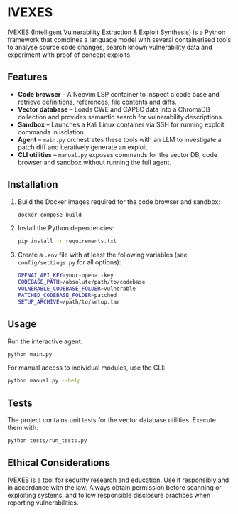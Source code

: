 # IVEXES

IVEXES (Intelligent Vulnerability Extraction & Exploit Synthesis) is a Python framework that
combines a language model with several containerised tools to analyse source code
changes, search known vulnerability data and experiment with proof of concept
exploits.

## Features

- **Code browser** – A Neovim LSP container to inspect a code base and retrieve
  definitions, references, file contents and diffs.
- **Vector database** – Loads CWE and CAPEC data into a ChromaDB collection and
  provides semantic search for vulnerability descriptions.
- **Sandbox** – Launches a Kali Linux container via SSH for running exploit
  commands in isolation.
- **Agent** – `main.py` orchestrates these tools with an LLM to investigate a
  patch diff and iteratively generate an exploit.
- **CLI utilities** – `manual.py` exposes commands for the vector DB, code
  browser and sandbox without running the full agent.

## Installation

1. Build the Docker images required for the code browser and sandbox:

   ```bash
   docker compose build
   ```

2. Install the Python dependencies:

   ```bash
   pip install -r requirements.txt
   ```

3. Create a `.env` file with at least the following variables (see
   `config/settings.py` for all options):

   ```bash
   OPENAI_API_KEY=your-openai-key
   CODEBASE_PATH=/absolute/path/to/codebase
   VULNERABLE_CODEBASE_FOLDER=vulnerable
   PATCHED_CODEBASE_FOLDER=patched
   SETUP_ARCHIVE=/path/to/setup.tar
   ```

## Usage

Run the interactive agent:

```bash
python main.py
```

For manual access to individual modules, use the CLI:

```bash
python manual.py --help
```

## Tests

The project contains unit tests for the vector database utilities. Execute them
with:

```bash
python tests/run_tests.py
```

## Ethical Considerations

IVEXES is a tool for security research and education. Use it responsibly and in
accordance with the law. Always obtain permission before scanning or exploiting
systems, and follow responsible disclosure practices when reporting
vulnerabilities.
